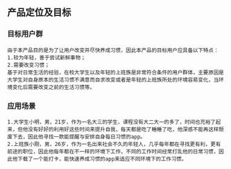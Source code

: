 ## 产品定位及目标
### 目标用户群
	由于本产品目的是为了让用户改变并尽快养成习惯，因此本产品的目标用户应具备以下特点：
	1.较为年轻，善于尝试新鲜事物；
	2.需要改变习惯；
	基于对日常生活的经验，在校大学生以及年轻的上班族是非常符合条件的用户群体，主要原因是大学生对自身原本的生活习惯不满意而自求改变或者是年轻的上班族所处的环境容易变化，当环境变化后需要改变之前的生活习惯等。
### 应用场景
	1.大学生小明，男，21岁，作为一名大三的学生，课程没有大二大一的多了，时间也充裕了起来，但他没有好好的利用好这些时间来提升自我，每天都是吃了睡睡了吃，他深感不能再这样颓废下去，因此他寻找一款能提醒与安排自身每日习惯的app。
	2.上班族小刚，男，26岁，作为一名出来社会不久的年轻人，几乎每年都在寻找更有利，更有前途的职位，因此他每年都在不一样的环境下工作，不同的工作时间经常打乱他的日常习惯，因此他下载了一个能打卡，能快速养成习惯的app来适应不同环境下的工作习惯。
	